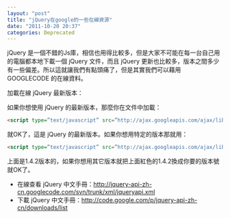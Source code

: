 ```yaml
---
layout: "post"
title: "jQuery在google的一些在線資源"
date: "2011-10-20 20:37"
categories: Deprecated
---
```


jQuery 是一個不錯的Js庫，相信也用得比較多，但是大家不可能在每一台自己用的電腦都本地下載一個 jQuery 文件，而且 jQuery 更新也比較多，版本之間多少有一些偏差。所以這就讓我們有點頭痛了，但是其實我們可以藉用 GOOGLECODE 的在線資料。

加載在線 jQuery 最新版本：

如果你想使用 jQuery 的最新版本，那麼你在文件中加載：

```html
<script type=”text/javascript” src=”http://ajax.googleapis.com/ajax/libs/jquery/1/jquery.js”></script>
```

就OK了，這是 jQuery 的最新版本。如果你想用特定的版本那就用：

```html
<script type=”text/javascript” src=”http://ajax.googleapis.com/ajax/libs/jquery/1.4.2/jquery.min.js”></script>
```

上面是1.4.2版本的，如果你想用其它版本就把上面紅色的1.4.2換成你要的版本號就OK了。  

* 在線查看 jQuery 中文手冊：<http://jquery-api-zh-cn.googlecode.com/svn/trunk/xml/jqueryapi.xml>
* 下載 jQuery 中文手冊：<http://code.google.com/p/jquery-api-zh-cn/downloads/list>

